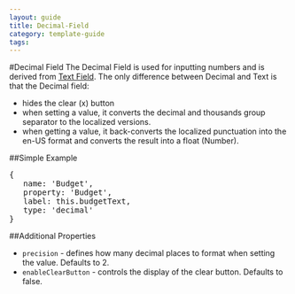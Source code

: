 ---
layout: guide
title: Decimal-Field
category: template-guide
tags: 
---
#Decimal Field
The Decimal Field is used for inputting numbers and is derived from [Text Field](Text-Field.html). The only difference between Decimal and Text is that the Decimal field:

* hides the clear (x) button
* when setting a value, it converts the decimal and thousands group separator to the localized versions.
* when getting a value, it back-converts the localized punctuation into the en-US format and converts the result into a float (Number).

##Simple Example
<pre class="brush: js">
{
   name: 'Budget',
   property: 'Budget',
   label: this.budgetText,
   type: 'decimal'
}
</pre>

##Additional Properties
* `precision` - defines how many decimal places to format when setting the value. Defaults to 2.
* `enableClearButton` - controls the display of the clear button. Defaults to false.